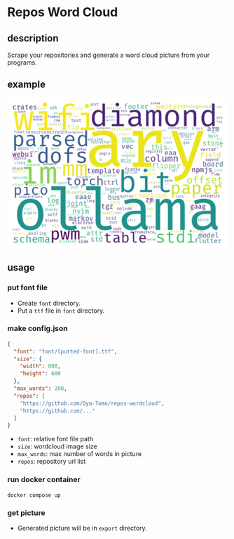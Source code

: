 # Repos Word Cloud

## description

Scrape your repositories and generate a word cloud picture from your programs.

## example

![wordcloud](assets/wordcloud.png)

## usage

### put font file

- Create `font` directory.
- Put a `ttf` file in `font` directory.

### make config.json

```json
{
  "font": "font/[putted-font].ttf",
  "size": {
    "width": 800,
    "height": 600
  },
  "max_words": 200,
  "repos": [
    "https://github.com/Oya-Tomo/repos-wordcloud",
    "https://github.com/..."
  ]
}
```

- `font`: relative font file path
- `size`: wordcloud image size
- `max_words`: max number of words in picture
- `repos`: repository url list

### run docker container

```shell
docker compose up
```

### get picture

- Generated picture will be in `export` directory.
